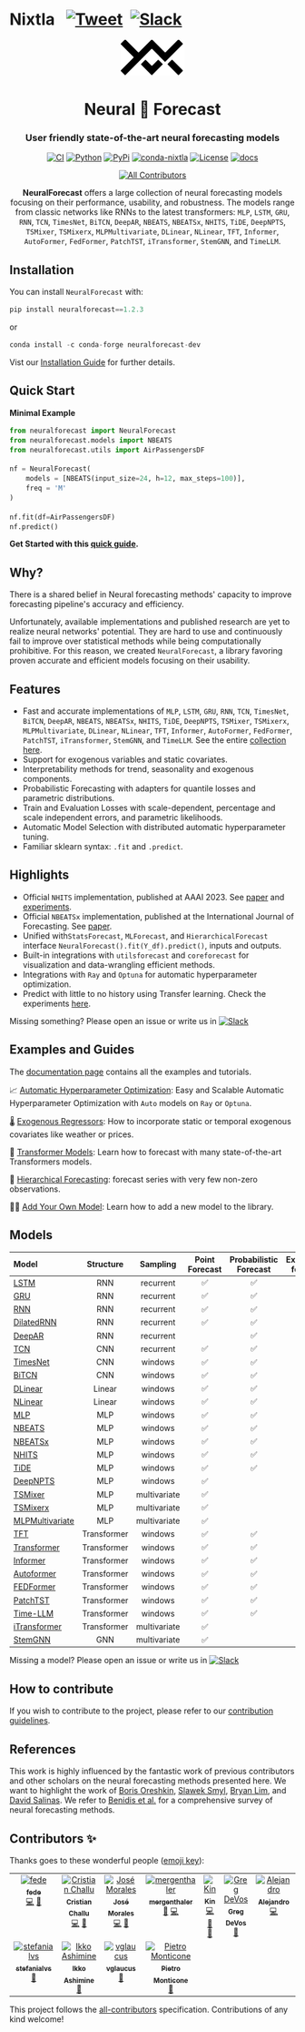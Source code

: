 # Nixtla &nbsp; [![Tweet](https://img.shields.io/twitter/url/http/shields.io.svg?style=social)](https://twitter.com/intent/tweet?text=Statistical%20Forecasting%20Algorithms%20by%20Nixtla%20&url=https://github.com/Nixtla/neuralforecast&via=nixtlainc&hashtags=StatisticalModels,TimeSeries,Forecasting) &nbsp;[![Slack](https://img.shields.io/badge/Slack-4A154B?&logo=slack&logoColor=white)](https://join.slack.com/t/nixtlacommunity/shared_invite/zt-1pmhan9j5-F54XR20edHk0UtYAPcW4KQ)

<div align="center">
<img src="https://raw.githubusercontent.com/Nixtla/neuralforecast/main/nbs/imgs_indx/logo_new.png">
<h1 align="center">Neural 🧠 Forecast</h1>
<h3 align="center">User friendly state-of-the-art neural forecasting models</h3>

[![CI](https://github.com/Nixtla/neuralforecast/actions/workflows/ci.yaml/badge.svg?branch=main)](https://github.com/Nixtla/neuralforecast/actions/workflows/ci.yaml)
[![Python](https://img.shields.io/pypi/pyversions/neuralforecast)](https://pypi.org/project/neuralforecast/)
[![PyPi](https://img.shields.io/pypi/v/neuralforecast?color=blue)](https://pypi.org/project/neuralforecast/)
[![conda-nixtla](https://img.shields.io/conda/vn/conda-forge/neuralforecast?color=seagreen&label=conda)](https://anaconda.org/conda-forge/neuralforecast)
[![License](https://img.shields.io/badge/License-Apache_2.0-blue.svg)](https://github.com/Nixtla/neuralforecast/blob/main/LICENSE)
[![docs](https://img.shields.io/website-up-down-green-red/http/nixtla.github.io/neuralforecast.svg?label=docs)](https://nixtla.github.io/neuralforecast/)  
<!-- ALL-CONTRIBUTORS-BADGE:START - Do not remove or modify this section -->
[![All Contributors](https://img.shields.io/badge/all_contributors-11-orange.svg?style=flat-square)](#contributors-)
<!-- ALL-CONTRIBUTORS-BADGE:END -->

**NeuralForecast** offers a large collection of neural forecasting models focusing on their performance, usability, and robustness. The models range from classic networks like RNNs to the latest transformers: `MLP`, `LSTM`, `GRU`, `RNN`, `TCN`, `TimesNet`, `BiTCN`, `DeepAR`, `NBEATS`, `NBEATSx`, `NHITS`, `TiDE`, `DeepNPTS`, `TSMixer`, `TSMixerx`, `MLPMultivariate`, `DLinear`, `NLinear`, `TFT`, `Informer`, `AutoFormer`, `FedFormer`, `PatchTST`, `iTransformer`, `StemGNN`, and `TimeLLM`.
</div>

## Installation

You can install `NeuralForecast` with:

```python
pip install neuralforecast==1.2.3
```

or 

```python
conda install -c conda-forge neuralforecast-dev
``` 
Vist our [Installation Guide](https://nixtla.github.io/neuralforecast/examples/installation.html) for further details.

## Quick Start

**Minimal Example**

```python
from neuralforecast import NeuralForecast
from neuralforecast.models import NBEATS
from neuralforecast.utils import AirPassengersDF

nf = NeuralForecast(
    models = [NBEATS(input_size=24, h=12, max_steps=100)],
    freq = 'M'
)

nf.fit(df=AirPassengersDF)
nf.predict()
```

**Get Started with this [quick guide](https://nixtla.github.io/neuralforecast/examples/getting_started.html).**

## Why? 

There is a shared belief in Neural forecasting methods' capacity to improve forecasting pipeline's accuracy and efficiency.

Unfortunately, available implementations and published research are yet to realize neural networks' potential. They are hard to use and continuously fail to improve over statistical methods while being computationally prohibitive. For this reason, we created `NeuralForecast`, a library favoring proven accurate and efficient models focusing on their usability.

## Features 

* Fast and accurate implementations of `MLP`, `LSTM`, `GRU`, `RNN`, `TCN`, `TimesNet`, `BiTCN`, `DeepAR`, `NBEATS`, `NBEATSx`, `NHITS`, `TiDE`, `DeepNPTS`, `TSMixer`, `TSMixerx`, `MLPMultivariate`, `DLinear`, `NLinear`, `TFT`, `Informer`, `AutoFormer`, `FedFormer`, `PatchTST`, `iTransformer`, `StemGNN`, and `TimeLLM`. See the entire [collection here](https://nixtla.github.io/neuralforecast/models.html).
* Support for exogenous variables and static covariates.
* Interpretability methods for trend, seasonality and exogenous components.
* Probabilistic Forecasting with adapters for quantile losses and parametric distributions.
* Train and Evaluation Losses with scale-dependent, percentage and scale independent errors, and parametric likelihoods.
* Automatic Model Selection with distributed automatic hyperparameter tuning.
* Familiar sklearn syntax: `.fit` and `.predict`.

## Highlights

* Official `NHITS` implementation, published at AAAI 2023. See [paper](https://ojs.aaai.org/index.php/AAAI/article/view/25854) and [experiments](./experiments/).
* Official `NBEATSx` implementation, published at the International Journal of Forecasting. See [paper](https://www.sciencedirect.com/science/article/pii/S0169207022000413).
* Unified with`StatsForecast`, `MLForecast`, and `HierarchicalForecast` interface `NeuralForecast().fit(Y_df).predict()`, inputs and outputs.
* Built-in integrations with `utilsforecast` and `coreforecast` for visualization and data-wrangling efficient methods.
* Integrations with `Ray` and `Optuna` for automatic hyperparameter optimization.
* Predict with little to no history using Transfer learning. Check the experiments [here](https://github.com/Nixtla/transfer-learning-time-series).

Missing something? Please open an issue or write us in [![Slack](https://img.shields.io/badge/Slack-4A154B?&logo=slack&logoColor=white)](https://join.slack.com/t/nixtlaworkspace/shared_invite/zt-135dssye9-fWTzMpv2WBthq8NK0Yvu6A)

## Examples and Guides

The [documentation page](https://nixtla.github.io/neuralforecast/) contains all the examples and tutorials.

📈 [Automatic Hyperparameter Optimization](https://nixtla.github.io/neuralforecast/examples/automatic_hyperparameter_tuning.html): Easy and Scalable Automatic Hyperparameter Optimization with `Auto` models on `Ray` or `Optuna`.

🌡️ [Exogenous Regressors](https://nixtla.github.io/neuralforecast/examples/exogenous_variables.html): How to incorporate static or temporal exogenous covariates like weather or prices.

🔌 [Transformer Models](https://nixtla.github.io/neuralforecast/examples/longhorizon_with_transformers.html): Learn how to forecast with many state-of-the-art Transformers models.

👑 [Hierarchical Forecasting](https://nixtla.github.io/neuralforecast/examples/hierarchicalnetworks.html): forecast series with very few non-zero observations. 

👩‍🔬 [Add Your Own Model](https://nixtla.github.io/neuralforecast/examples/how_to_add_models.html): Learn how to add a new model to the library.

## Models

|Model | Structure | Sampling | Point Forecast | Probabilistic Forecast | Exogenous features | `Auto` Model
|:------|:-------------:|:-----------------:|:---------------------:|:----------------------------:|:---------------------:|:---------------------:|
|[LSTM](https://nixtlaverse.nixtla.io/neuralforecast/models.lstm.html)| RNN | recurrent |✅|✅|✅|✅|
|[GRU](https://nixtlaverse.nixtla.io/neuralforecast/models.gru.html)| RNN | recurrent |✅|✅|✅|✅|
|[RNN](https://nixtlaverse.nixtla.io/neuralforecast/models.rnn.html)| RNN | recurrent |✅|✅|✅|✅|
|[DilatedRNN](https://nixtlaverse.nixtla.io/neuralforecast/models.dilated_rnn.html)| RNN | recurrent |✅|✅|✅|✅|
|[DeepAR](https://nixtlaverse.nixtla.io/neuralforecast/models.deepar.html)| RNN | recurrent ||✅|✅|✅|
|[TCN](https://nixtlaverse.nixtla.io/neuralforecast/models.tcn.html)| CNN | recurrent |✅|✅|✅|✅|
|[TimesNet](https://nixtlaverse.nixtla.io/neuralforecast/models.timesnet.html)| CNN | windows |✅|✅||✅|
|[BiTCN](https://nixtlaverse.nixtla.io/neuralforecast/models.bitcn.html)| CNN | windows |✅|✅|✅|✅|
|[DLinear](https://nixtlaverse.nixtla.io/neuralforecast/models.dlinear.html)| Linear | windows |✅|✅||✅|
|[NLinear](https://nixtlaverse.nixtla.io/neuralforecast/models.nlinear.html)| Linear | windows |✅|✅||✅|
|[MLP](https://nixtlaverse.nixtla.io/neuralforecast/models.mlp.html)| MLP | windows |✅|✅|✅|✅|
|[NBEATS](https://nixtlaverse.nixtla.io/neuralforecast/models.nbeats.html)| MLP | windows |✅|✅||✅|
|[NBEATSx](https://nixtlaverse.nixtla.io/neuralforecast/models.nbeatsx.html)| MLP | windows |✅|✅|✅|✅|
|[NHITS](https://nixtlaverse.nixtla.io/neuralforecast/models.nhits.html)| MLP | windows |✅|✅|✅|✅|
|[TiDE](https://nixtlaverse.nixtla.io/neuralforecast/models.tide.html)| MLP | windows |✅|✅|✅|✅|
|[DeepNPTS](https://nixtlaverse.nixtla.io/neuralforecast/models.deepnpts.html)| MLP | windows |✅||✅|✅|
|[TSMixer](https://nixtlaverse.nixtla.io/neuralforecast/models.tsmixer.html)| MLP | multivariate |✅|||✅|
|[TSMixerx](https://nixtlaverse.nixtla.io/neuralforecast/models.tsmixerx.html)| MLP | multivariate |✅||✅|✅|
|[MLPMultivariate](https://nixtlaverse.nixtla.io/neuralforecast/models.mlpmultivariate.html)| MLP | multivariate |✅||✅|✅|
|[TFT](https://nixtlaverse.nixtla.io/neuralforecast/models.tft.html)| Transformer | windows |✅|✅|✅|✅|
|[Transformer](https://nixtlaverse.nixtla.io/neuralforecast/models.vanillatransformer.html)| Transformer | windows |✅|✅|✅|✅|
|[Informer](https://nixtlaverse.nixtla.io/neuralforecast/models.informer.html)| Transformer | windows |✅|✅|✅|✅|
|[Autoformer](https://nixtlaverse.nixtla.io/neuralforecast/models.autoformer.html)| Transformer | windows |✅|✅|✅|✅|
|[FEDFormer](https://nixtlaverse.nixtla.io/neuralforecast/models.fedformer.html)| Transformer | windows |✅|✅|✅|✅|
|[PatchTST](https://nixtlaverse.nixtla.io/neuralforecast/models.patchtst.html)| Transformer | windows |✅|✅||✅|
|[Time-LLM](https://nixtlaverse.nixtla.io/neuralforecast/models.timellm.html)| Transformer | windows |✅|✅|||
|[iTransformer](https://nixtlaverse.nixtla.io/neuralforecast/models.itransformer.html)| Transformer | multivariate |✅|||✅|
|[StemGNN](https://nixtlaverse.nixtla.io/neuralforecast/models.stemgnn.html)| GNN | multivariate |✅|||✅|

Missing a model? Please open an issue or write us in [![Slack](https://img.shields.io/badge/Slack-4A154B?&logo=slack&logoColor=white)](https://join.slack.com/t/nixtlaworkspace/shared_invite/zt-135dssye9-fWTzMpv2WBthq8NK0Yvu6A)

## How to contribute
If you wish to contribute to the project, please refer to our [contribution guidelines](https://github.com/Nixtla/neuralforecast/blob/main/CONTRIBUTING.md).

## References
This work is highly influenced by the fantastic work of previous contributors and other scholars on the neural forecasting methods presented here. We want to highlight the work of [Boris Oreshkin](https://arxiv.org/abs/1905.10437), [Slawek Smyl](https://www.sciencedirect.com/science/article/pii/S0169207019301153), [Bryan Lim](https://www.sciencedirect.com/science/article/pii/S0169207021000637), and [David Salinas](https://arxiv.org/abs/1704.04110). We refer to [Benidis et al.](https://arxiv.org/abs/2004.10240) for a comprehensive survey of neural forecasting methods.

## Contributors ✨

Thanks goes to these wonderful people ([emoji key](https://allcontributors.org/docs/en/emoji-key)):
<!-- ALL-CONTRIBUTORS-LIST:START - Do not remove or modify this section -->
<!-- prettier-ignore-start -->
<!-- markdownlint-disable -->
<table>
  <tbody>
    <tr>
      <td align="center" valign="top" width="14.28%"><a href="https://github.com/FedericoGarza"><img src="https://avatars.githubusercontent.com/u/10517170?v=4?s=100" width="100px;" alt="fede"/><br /><sub><b>fede</b></sub></a><br /><a href="https://github.com/Nixtla/neuralforecast/commits?author=FedericoGarza" title="Code">💻</a> <a href="#maintenance-FedericoGarza" title="Maintenance">🚧</a></td>
      <td align="center" valign="top" width="14.28%"><a href="https://github.com/cchallu"><img src="https://avatars.githubusercontent.com/u/31133398?v=4?s=100" width="100px;" alt="Cristian Challu"/><br /><sub><b>Cristian Challu</b></sub></a><br /><a href="https://github.com/Nixtla/neuralforecast/commits?author=cchallu" title="Code">💻</a> <a href="#maintenance-cchallu" title="Maintenance">🚧</a></td>
      <td align="center" valign="top" width="14.28%"><a href="https://github.com/jmoralez"><img src="https://avatars.githubusercontent.com/u/8473587?v=4?s=100" width="100px;" alt="José Morales"/><br /><sub><b>José Morales</b></sub></a><br /><a href="https://github.com/Nixtla/neuralforecast/commits?author=jmoralez" title="Code">💻</a> <a href="#maintenance-jmoralez" title="Maintenance">🚧</a></td>
      <td align="center" valign="top" width="14.28%"><a href="https://github.com/mergenthaler"><img src="https://avatars.githubusercontent.com/u/4086186?v=4?s=100" width="100px;" alt="mergenthaler"/><br /><sub><b>mergenthaler</b></sub></a><br /><a href="https://github.com/Nixtla/neuralforecast/commits?author=mergenthaler" title="Documentation">📖</a> <a href="https://github.com/Nixtla/neuralforecast/commits?author=mergenthaler" title="Code">💻</a></td>
      <td align="center" valign="top" width="14.28%"><a href="https://github.com/kdgutier"><img src="https://avatars.githubusercontent.com/u/19935241?v=4?s=100" width="100px;" alt="Kin"/><br /><sub><b>Kin</b></sub></a><br /><a href="https://github.com/Nixtla/neuralforecast/commits?author=kdgutier" title="Code">💻</a> <a href="https://github.com/Nixtla/neuralforecast/issues?q=author%3Akdgutier" title="Bug reports">🐛</a> <a href="#data-kdgutier" title="Data">🔣</a></td>
      <td align="center" valign="top" width="14.28%"><a href="https://github.com/gdevos010"><img src="https://avatars.githubusercontent.com/u/15316026?v=4?s=100" width="100px;" alt="Greg DeVos"/><br /><sub><b>Greg DeVos</b></sub></a><br /><a href="#ideas-gdevos010" title="Ideas, Planning, & Feedback">🤔</a></td>
      <td align="center" valign="top" width="14.28%"><a href="https://github.com/alejandroxag"><img src="https://avatars.githubusercontent.com/u/64334543?v=4?s=100" width="100px;" alt="Alejandro"/><br /><sub><b>Alejandro</b></sub></a><br /><a href="https://github.com/Nixtla/neuralforecast/commits?author=alejandroxag" title="Code">💻</a></td>
    </tr>
    <tr>
      <td align="center" valign="top" width="14.28%"><a href="http://lavattiata.com"><img src="https://avatars.githubusercontent.com/u/48966177?v=4?s=100" width="100px;" alt="stefanialvs"/><br /><sub><b>stefanialvs</b></sub></a><br /><a href="#design-stefanialvs" title="Design">🎨</a></td>
      <td align="center" valign="top" width="14.28%"><a href="https://bandism.net/"><img src="https://avatars.githubusercontent.com/u/22633385?v=4?s=100" width="100px;" alt="Ikko Ashimine"/><br /><sub><b>Ikko Ashimine</b></sub></a><br /><a href="https://github.com/Nixtla/neuralforecast/issues?q=author%3Aeltociear" title="Bug reports">🐛</a></td>
      <td align="center" valign="top" width="14.28%"><a href="https://github.com/vglaucus"><img src="https://avatars.githubusercontent.com/u/75549033?v=4?s=100" width="100px;" alt="vglaucus"/><br /><sub><b>vglaucus</b></sub></a><br /><a href="https://github.com/Nixtla/neuralforecast/issues?q=author%3Avglaucus" title="Bug reports">🐛</a></td>
      <td align="center" valign="top" width="14.28%"><a href="https://github.com/pitmonticone"><img src="https://avatars.githubusercontent.com/u/38562595?v=4?s=100" width="100px;" alt="Pietro Monticone"/><br /><sub><b>Pietro Monticone</b></sub></a><br /><a href="https://github.com/Nixtla/neuralforecast/issues?q=author%3Apitmonticone" title="Bug reports">🐛</a></td>
    </tr>
  </tbody>
</table>

<!-- markdownlint-restore -->
<!-- prettier-ignore-end -->

<!-- ALL-CONTRIBUTORS-LIST:END -->

This project follows the [all-contributors](https://github.com/all-contributors/all-contributors) specification. Contributions of any kind welcome!